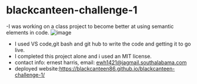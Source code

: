 # blackcanteen-challenge-1
-I was working on a class project to become better at using semantic elements in code.
![image](https://user-images.githubusercontent.com/125127658/220712070-f931748e-e049-4308-9271-d77d8655636f.png)
- I used VS code,git bash and git hub to write the code and getting it to go live.
- I completed this project alone and i used an MIT license.
- contact info: ernest harris, email: ewh1421@jagmail.southalabama.com
- deployed website:https://blackcanteen86.github.io/blackcanteen-challenge-1/
